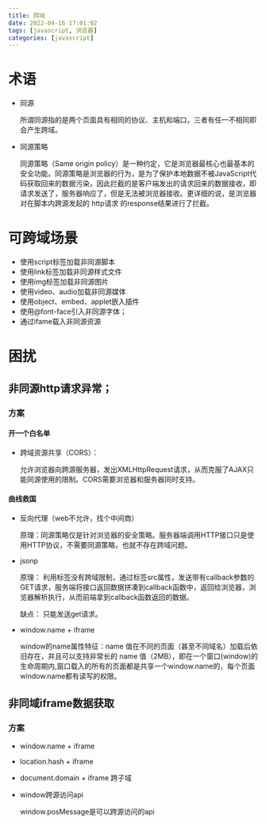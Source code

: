 ```yaml
---
title: 跨域
date: 2022-04-16 17:01:02
tags: [javascript, 浏览器]
categories: [javascript]
---
```


# 术语

+ 同源
  
  所谓同源指的是两个页面具有相同的协议、主机和端口，三者有任一不相同即会产生跨域。

+ 同源策略

    同源策略（Same origin policy）是一种约定，它是浏览器最核心也最基本的安全功能。同源策略是浏览器的行为，是为了保护本地数据不被JavaScript代码获取回来的数据污染，因此拦截的是客户端发出的请求回来的数据接收，即请求发送了，服务器响应了，但是无法被浏览器接收。更详细的说，是浏览器对在脚本内跨源发起的 http请求 的response结果进行了拦截。

# 可跨域场景

+ 使用script标签加载非同源脚本
+ 使用link标签加载非同源样式文件
+ 使用img标签加载非同源图片
+ 使用video、audio加载非同源媒体
+ 使用object、embed、applet嵌入插件
+ 使用@font-face引入非同源字体；
+ 通过ifame载入非同源资源

# 困扰

## 非同源http请求异常；

### 方案

#### 开一个白名单

+ 跨域资源共享（CORS）：
    
    允许浏览器向跨源服务器，发出XMLHttpRequest请求，从而克服了AJAX只能同源使用的限制。CORS需要浏览器和服务器同时支持。

#### 曲线救国

+ 反向代理（web不允许，找个中间商）
  
  原理：同源策略仅是针对浏览器的安全策略。服务器端调用HTTP接口只是使用HTTP协议，不需要同源策略，也就不存在跨域问题。

+ jsonp
  
  原理： 利用标签没有跨域限制，通过标签src属性，发送带有callback参数的GET请求，服务端将接口返回数据拼凑到callback函数中，返回给浏览器，浏览器解析执行，从而前端拿到callback函数返回的数据。

  缺点： 只能发送get请求。


+ window.name + iframe
  
  window的name属性特征：name 值在不同的页面（甚至不同域名）加载后依旧存在，并且可以支持非常长的 name 值（2MB），即在一个窗口(window)的生命周期内,窗口载入的所有的页面都是共享一个window.name的，每个页面window.name都有读写的权限。

## 非同域iframe数据获取

### 方案

+ window.name + iframe
+ location.hash + iframe
+ document.domain + iframe 跨子域
  
+ window跨源访问api
  
  window.posMessage是可以跨源访问的api

